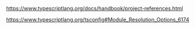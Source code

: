 https://www.typescriptlang.org/docs/handbook/project-references.html

https://www.typescriptlang.org/tsconfig#Module_Resolution_Options_6174
